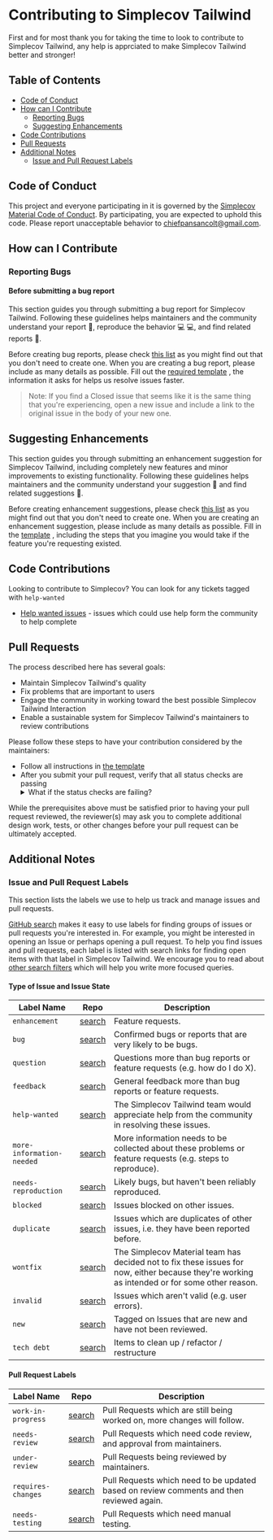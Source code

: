 # Contributing to Simplecov Tailwind

First and for most thank you for taking the time to look to contribute to
Simplecov Tailwind, any help is apprciated to make Simplecov Tailwind better
and stronger!

## Table of Contents

- [Code of Conduct](#code-of-conduct)
- [How can I Contribute](#how-can-i-contribute)
    - [Reporting Bugs](#reporting-bugs)
    - [Suggesting Enhancements](#suggesting-enhancements)
- [Code Contributions](#code-contributions)
- [Pull Requests](#pull-requests)
- [Additional Notes](#additional-notes)
    - [Issue and Pull Request Labels](#issue-and-pull-request-labels)

## Code of Conduct

This project and everyone participating in it is governed by the [Simplecov
Material Code of Conduct](https://github.com/chiefpansancolt/simplecov-tailwindcss/blob/master/CODE_OF_CONDUCT.md).
By participating, you are expected to uphold this code. Please report
unacceptable behavior to chiefpansancolt@gmail.com.

## How can I Contribute

### Reporting Bugs

#### Before submitting a bug report

This section guides you through submitting a bug report for Simplecov Tailwind.
Following these guidelines helps maintainers and the community understand your
report 📝, reproduce the behavior 💻 💻, and find related reports 🔎.

Before creating bug reports, please check [this list](https://github.com/chiefpansancolt/simplecov-tailwindcss/issues?q=is%3Aopen+is%3Aissue+label%3Abug)
as you might find out that you don't need to create one. When you are creating
a bug report, please include as many details as possible. Fill out the
[required template](https://github.com/chiefpansancolt/simplecov-tailwindcss/blob/master/.github/ISSUE_TEMPLATE/bug_report.md)
, the information it asks for helps us resolve issues faster.

> Note: If you find a Closed issue that seems like it is the same thing that you're experiencing, open a new issue and include a link to the original issue in the body of your new one.

## Suggesting Enhancements

This section guides you through submitting an enhancement suggestion for
Simplecov Tailwind, including completely new features and minor improvements to
existing functionality. Following these guidelines helps maintainers and the
community understand your suggestion 📝 and find related suggestions 🔎.

Before creating enhancement suggestions, please check [this list](https://github.com/chiefpansancolt/simplecov-tailwindcss/issues?q=is%3Aopen+is%3Aissue+label%3Aenhancement)
as you might find out that you don't need to create one. When you are creating
an enhancement suggestion, please include as many details as possible. Fill in
the [template](https://github.com/chiefpansancolt/simplecov-tailwindcss/blob/master/.github/ISSUE_TEMPLATE/feature-request.md)
, including the steps that you imagine you would take if the feature you're
requesting existed.

## Code Contributions

Looking to contribute to Simplecov? You can look for any tickets tagged with `help-wanted`

- [Help wanted issues](https://github.com/chiefpansancolt/simplecov-tailwindcss/issues?q=is%3Aopen+is%3Aissue+label%3A%22help+wanted%22) - issues which could use help form the community to help complete

## Pull Requests

The process described here has several goals:

- Maintain Simplecov Tailwind's quality
- Fix problems that are important to users
- Engage the community in working toward the best possible Simplecov Tailwind Interaction
- Enable a sustainable system for Simplecov Tailwind's maintainers to review contributions

Please follow these steps to have your contribution considered by the maintainers:

- Follow all instructions in [the template](https://github.com/chiefpansancolt/simplecov-tailwindcss/blob/master/.github/PULL_REQUEST_TEMPLATE.md)
- After you submit your pull request, verify that all status checks are passing<details><summary>What if the status checks are failing?</summary>If a status check is failing, and you believe that the failure is unrelated to your change, please leave a comment on the pull request explaining why you believe the failure is unrelated. A maintainer will re-run the status check for you. If we conclude that the failure was a false positive, then we will open an issue to track that problem with our status check suite.</details>

While the prerequisites above must be satisfied prior to having your pull request reviewed, the reviewer(s) may ask you to complete additional design work, tests, or other changes before your pull request can be ultimately accepted.

## Additional Notes

### Issue and Pull Request Labels

This section lists the labels we use to help us track and manage issues and pull requests.

[GitHub search](https://help.github.com/articles/searching-issues/) makes it easy to use labels for finding groups of issues or pull requests you're interested in. For example, you might be interested in opening an Issue or perhaps opening a pull request. To help you find issues and pull requests, each label is listed with search links for finding open items with that label in Simplecov Tailwind. We encourage you to read about [other search filters](https://help.github.com/articles/searching-issues/) which will help you write more focused queries.

#### Type of Issue and Issue State

| Label Name                | Repo                                                                 | Description                                                                                                                                   |
| ------------------------- | -------------------------------------------------------------------- | --------------------------------------------------------------------------------------------------------------------------------------------- |
| `enhancement`             | [search][search-simplecov-tailwindcss-label-enhancement]             | Feature requests.                                                                                                                             |
| `bug`                     | [search][search-simplecov-tailwindcss-label-bug]                     | Confirmed bugs or reports that are very likely to be bugs.                                                                                    |
| `question`                | [search][search-simplecov-tailwindcss-label-question]                | Questions more than bug reports or feature requests (e.g. how do I do X).                                                                     |
| `feedback`                | [search][search-simplecov-tailwindcss-label-feedback]                | General feedback more than bug reports or feature requests.                                                                                   |
| `help-wanted`             | [search][search-simplecov-tailwindcss-label-help-wanted]             | The Simplecov Tailwind team would appreciate help from the community in resolving these issues.                                               |
| `more-information-needed` | [search][search-simplecov-tailwindcss-label-more-information-needed] | More information needs to be collected about these problems or feature requests (e.g. steps to reproduce).                                    |
| `needs-reproduction`      | [search][search-simplecov-tailwindcss-label-needs-reproduction]      | Likely bugs, but haven't been reliably reproduced.                                                                                            |
| `blocked`                 | [search][search-simplecov-tailwindcss-label-blocked]                 | Issues blocked on other issues.                                                                                                               |
| `duplicate`               | [search][search-simplecov-tailwindcss-label-duplicate]               | Issues which are duplicates of other issues, i.e. they have been reported before.                                                             |
| `wontfix`                 | [search][search-simplecov-tailwindcss-label-wontfix]                 | The Simplecov Material team has decided not to fix these issues for now, either because they're working as intended or for some other reason. |
| `invalid`                 | [search][search-simplecov-tailwindcss-label-invalid]                 | Issues which aren't valid (e.g. user errors).                                                                                                 |
| `new`                     | [search][search-simplecov-tailwindcss-label-new]                     | Tagged on Issues that are new and have not been reviewed.                                                                                     |
| `tech debt`               | [search][search-simplecov-tailwindcss-label-tech-debt]               | Items to clean up / refactor / restructure                                                                                                    |

#### Pull Request Labels

| Label Name         | Repo                                                          | Description                                                                              |
| ------------------ | ------------------------------------------------------------- | ---------------------------------------------------------------------------------------- |
| `work-in-progress` | [search][search-simplecov-tailwindcss-label-work-in-progress] | Pull Requests which are still being worked on, more changes will follow.                 |
| `needs-review`     | [search][search-simplecov-tailwindcss-label-needs-review]     | Pull Requests which need code review, and approval from maintainers.                     |
| `under-review`     | [search][search-simplecov-tailwindcss-label-under-review]     | Pull Requests being reviewed by maintainers.                                             |
| `requires-changes` | [search][search-simplecov-tailwindcss-label-requires-changes] | Pull Requests which need to be updated based on review comments and then reviewed again. |
| `needs-testing`    | [search][search-simplecov-tailwindcss-label-needs-testing]    | Pull Requests which need manual testing.                                                 |

[search-simplecov-tailwindcss-label-enhancement]: https://github.com/chiefpansancolt/simplecov-tailwindcss/issues?q=is%3Aopen+is%3Aissue+label%3Aenhancement
[search-simplecov-tailwindcss-label-bug]: https://github.com/chiefpansancolt/simplecov-tailwindcss/issues?q=is%3Aopen+is%3Aissue+label%3Abug
[search-simplecov-tailwindcss-label-question]: https://github.com/chiefpansancolt/simplecov-tailwindcss/issues?q=is%3Aopen+is%3Aissue+label%3Aquestion
[search-simplecov-tailwindcss-label-feedback]: https://github.com/chiefpansancolt/simplecov-tailwindcss/issues?q=is%3Aopen+is%3Aissue+label%3Afeedback
[search-simplecov-tailwindcss-label-help-wanted]: https://github.com/chiefpansancolt/simplecov-tailwindcss/issues?q=is%3Aopen+is%3Aissue+label%3A%22help+wanted%22
[search-simplecov-tailwindcss-label-more-information-needed]: https://github.com/chiefpansancolt/simplecov-tailwindcss/issues?q=is%3Aopen+is%3Aissue+label%3A%22more+information+needed%22
[search-simplecov-tailwindcss-label-needs-reproduction]: https://github.com/chiefpansancolt/simplecov-tailwindcss/issues?q=is%3Aopen+is%3Aissue+label%3A%22needs+reproduction%22
[search-simplecov-tailwindcss-label-blocked]: https://github.com/chiefpansancolt/simplecov-tailwindcss/issues?q=is%3Aopen+is%3Aissue+label%3Ablocked
[search-simplecov-tailwindcss-label-duplicate]: https://github.com/chiefpansancolt/simplecov-tailwindcss/issues?q=is%3Aopen+is%3Aissue+label%3Aduplicate
[search-simplecov-tailwindcss-label-wontfix]: https://github.com/chiefpansancolt/simplecov-tailwindcss/issues?q=is%3Aopen+is%3Aissue+label%3Awontfix
[search-simplecov-tailwindcss-label-invalid]: https://github.com/chiefpansancolt/simplecov-tailwindcss/issues?q=is%3Aopen+is%3Aissue+label%3Ainvalid
[search-simplecov-tailwindcss-label-new]: https://github.com/chiefpansancolt/simplecov-tailwindcss/issues?q=is%3Aopen+is%3Aissue+label%3Anew
[search-simplecov-tailwindcss-label-tech-debt]: https://github.com/chiefpansancolt/simplecov-tailwindcss/issues?q=is%3Aopen+is%3Aissue+label%3A"tech+debt"
[search-simplecov-tailwindcss-label-work-in-progress]: https://github.com/chiefpansancolt/simplecov-tailwindcss/issues?q=is%3Aopen+is%3Aissue+label%3A"work+in+progress"
[search-simplecov-tailwindcss-label-needs-review]: https://github.com/chiefpansancolt/simplecov-tailwindcss/issues?q=is%3Aopen+is%3Aissue+label%3A"needs+review"
[search-simplecov-tailwindcss-label-under-review]: https://github.com/chiefpansancolt/simplecov-tailwindcss/issues?q=is%3Aopen+is%3Aissue+label%3A"under+review"
[search-simplecov-tailwindcss-label-requires-changes]: https://github.com/chiefpansancolt/simplecov-tailwindcss/issues?q=is%3Aopen+is%3Aissue+label%3A"requires+changes"
[search-simplecov-tailwindcss-label-needs-testing]: https://github.com/chiefpansancolt/simplecov-tailwindcss/issues?q=is%3Aopen+is%3Aissue+label%3A"needs+testing"
